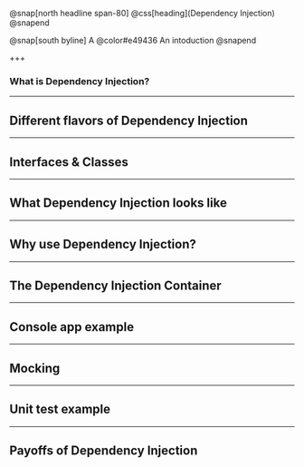@snap[north headline span-80] @css[heading](Dependency Injection) @snapend

@snap[south byline] A @color#e49436 An intoduction @snapend

+++

### What is Dependency Injection?

---

## Different flavors of Dependency Injection

---

## Interfaces & Classes

---

## What Dependency Injection looks like

---

## Why use Dependency Injection?

---

## The Dependency Injection Container

---

## Console app example

---

## Mocking

--- 

## Unit test example

---

## Payoffs of Dependency Injection
